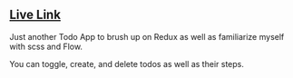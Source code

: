 ## [Live Link](https://dianashin.github.io/todos/)

Just another Todo App to brush up on Redux as well as familiarize myself with scss and Flow.

You can toggle, create, and delete todos as well as their steps.
